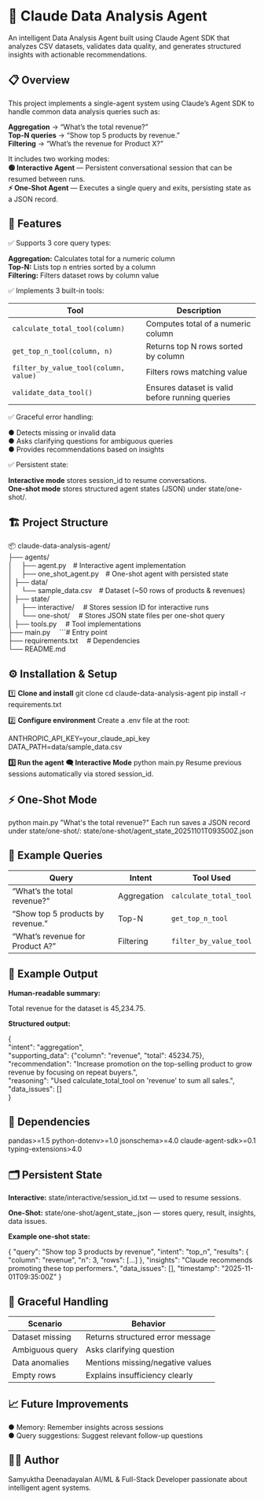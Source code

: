 # 🧠 Claude Data Analysis Agent
An intelligent Data Analysis Agent built using Claude Agent SDK that analyzes CSV datasets, validates data quality, and generates structured insights with actionable recommendations.

## 📋 Overview
This project implements a single-agent system using Claude’s Agent SDK to handle common data analysis queries such as:

**Aggregation** → “What’s the total revenue?”\
**Top-N queries** → “Show top 5 products by revenue.”\
**Filtering** → “What’s the revenue for Product X?”

It includes two working modes:\
**🟢 Interactive Agent** — Persistent conversational session that can be resumed between runs.\
**⚡ One-Shot Agent** — Executes a single query and exits, persisting state as a JSON record.


## 🧩 Features
✅ Supports 3 core query types:

**Aggregation:** Calculates total for a numeric column\
**Top-N:** Lists top n entries sorted by a column\
**Filtering:** Filters dataset rows by column value

✅ Implements 3 built-in tools:

| Tool                                  | Description                                     |
| ------------------------------------- | ----------------------------------------------- |
| `calculate_total_tool(column)`        | Computes total of a numeric column              |
| `get_top_n_tool(column, n)`           | Returns top N rows sorted by column             |
| `filter_by_value_tool(column, value)` | Filters rows matching value                     |
| `validate_data_tool()`                | Ensures dataset is valid before running queries |


✅ Graceful error handling:

● Detects missing or invalid data\
● Asks clarifying questions for ambiguous queries\
● Provides recommendations based on insights

✅ Persistent state:

**Interactive mode** stores session_id to resume conversations.\
**One-shot mode** stores structured agent states (JSON) under state/one-shot/.

## 🏗️ Project Structure

📦 claude-data-analysis-agent/\
├── agents/\
│&ensp;&ensp;   ├── agent.py&ensp;&ensp;# Interactive agent implementation\
│&ensp;&ensp;   ├── one_shot_agent.py&ensp;&ensp;# One-shot agent with persisted state\
│
├── data/\
│&ensp;&ensp;   └── sample_data.csv&ensp;&ensp;# Dataset (~50 rows of products & revenues)\
│
├── state/\
│&ensp;&ensp;   ├── interactive/&ensp;&ensp;         # Stores session ID for interactive runs\
│&ensp;&ensp;   └── one-shot/&ensp;&ensp;            # Stores JSON state files per one-shot query\
│
├── tools.py&ensp;&ensp;                 # Tool implementations\
├── main.py&ensp;&ensp;               ```# Entry point\
├── requirements.txt&ensp;&ensp;         # Dependencies\
└── README.md


## ⚙️ Installation & Setup
1️⃣ **Clone and install**
git clone <your-repo-url>
cd claude-data-analysis-agent
pip install -r requirements.txt

2️⃣ **Configure environment**
Create a .env file at the root:

ANTHROPIC_API_KEY=your_claude_api_key
DATA_PATH=data/sample_data.csv

**3️⃣ Run the agent**
**🗨️ Interactive Mode**
python main.py
Resume previous sessions automatically via stored session_id.

## ⚡ One-Shot Mode
python main.py "What's the total revenue?"
Each run saves a JSON record under state/one-shot/:
state/one-shot/agent_state_20251101T093500Z.json


## 🧠 Example Queries
| Query                             | Intent      | Tool Used              |
| --------------------------------- | ----------- | ---------------------- |
| “What’s the total revenue?”       | Aggregation | `calculate_total_tool` |
| “Show top 5 products by revenue.” | Top-N       | `get_top_n_tool`       |
| “What’s revenue for Product A?”   | Filtering   | `filter_by_value_tool` |


## 🧾 Example Output
**Human-readable summary:**

Total revenue for the dataset is 45,234.75.

**Structured output:**

{\
  "intent": "aggregation",\
  "supporting_data": {"column": "revenue", "total": 45234.75},\
  "recommendation": "Increase promotion on the top-selling product to grow revenue by focusing on repeat buyers.",\
  "reasoning": "Used calculate_total_tool on 'revenue' to sum all sales.",\
  "data_issues": []\
}

## 🧰 Dependencies

pandas>=1.5
python-dotenv>=1.0
jsonschema>=4.0
claude-agent-sdk>=0.1
typing-extensions>4.0

## 🗂️ Persistent State

**Interactive:**
state/interactive/session_id.txt — used to resume sessions.

**One-Shot:**
state/one-shot/agent_state_<timestamp>.json — stores query, result, insights, data issues.

**Example one-shot state:**

{
  "query": "Show top 3 products by revenue",
  "intent": "top_n",
  "results": { "column": "revenue", "n": 3, "rows": [...] },
  "insights": "Claude recommends promoting these top performers.",
  "data_issues": [],
  "timestamp": "2025-11-01T09:35:00Z"
}

## 🧪 Graceful Handling

| Scenario        | Behavior                         |
| --------------- | -------------------------------- |
| Dataset missing | Returns structured error message |
| Ambiguous query | Asks clarifying question         |
| Data anomalies  | Mentions missing/negative values |
| Empty rows      | Explains insufficiency clearly   |

## 📈 Future Improvements
● Memory: Remember insights across sessions\
● Query suggestions: Suggest relevant follow-up questions

## 👩‍💻 Author
Samyuktha Deenadayalan
AI/ML & Full-Stack Developer passionate about intelligent agent systems.
